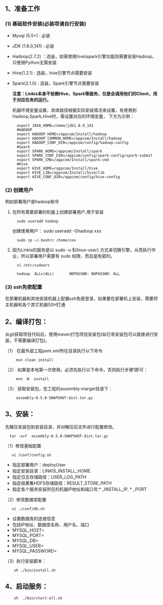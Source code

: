 ## 1、准备工作

### (1) 基础软件安装(必装项请自行安装)

- Mysql (5.5+) : 必装
- JDK (1.8.0_141) : 必装
- Hadoop(2.7.2) ：选装，如需使用hive\spark引擎功能则需要安装Hadoop，只使用Python无需安装 
- Hive(1.2.1) : 选装，hive引擎节点需要安装
- Spark(2.1.0) : 选装，Spark引擎节点需要安装

  **注意：Linkis本身不依赖Hive、Spark等服务，仅是会调用他们的Client，用于对应任务的运行。**
  
  机器环境变量设置，具体路径根据实际安装情况来设置，有使用到Hadoop,Spark,Hive时，需设置对应的环境变量，
  下方为示例：
    ```
      export JAVA_HOME=/nemo/jdk1.8.0_141
      #HADOOP  
      export HADOOP_HOME=/appcom/Install/hadoop
      export HADOOP_COMMON_HOME=/appcom/Install/hadoop
      export HADOOP_CONF_DIR=/appcom/config/hadoop-config    
      #Spark
      export SPARK_HOME=/appcom/Install/spark
      export SPARK_CONF_DIR=/appcom/config/spark-config/spark-submit
      export SPARK_CMD=/appcom/Install/spark-cmd
      #Hive
      export HIVE_HOME=/appcom/Install/hive
      export HIVE_LIB=/appcom/Install/hive/lib
      export HIVE_CONF_DIR=/appcom/config/hive-config
    ```
 
### (2) 创建用户

例如部署用户是hadoop账号

1. 在所有需要部署的机器上创建部署用户,用于安装
   
         sudo useradd hadoop  
         
    创建使用用户：
         sudo useradd -Ghadoop xxx
     
         sudo cp ~/.bashrc /home/xxx

2. 因为Linkis的服务是以 sudo -u ${linux-user} 方式来切换引擎，从而执行作业，所以部署用户需要有 sudo 权限，而且是免密的。

         vi /etc/sudoers

         hadoop  ALL=(ALL)       NOPASSWD: NOPASSWD: ALL

### (3) ssh免密配置

在部署机器和其他安装机器上配置ssh免密登录，如果要在部署机上安装，需要将主机器和各个其它机器SSH打通


## 2、编译打包：
   从git获取项目代码后，使用maven打包项目安装包(如已有安装包可以直接进行安装，不需要编译打包)。
   
   （1） 在最外层工程pom.xml所在目录执行以下命令
   
         mvn clean install
   （2） 如果是本地第一次使用，必须先执行以下命令，否则执行步骤1即可：
   
         mvn -N  install
   （3） 获取安装包，在工程的assembly->target目录下：
   
         assembly-0.5.0-SNAPSHOT-dist.tar.gz
          
## 3、安装：
   先解压安装包到安装目录，并对解压后文件进行配置修改。
   
      tar -xvf  assembly-0.5.0-SNAPSHOT-dist.tar.gz
   （1）修改基础配置  
   
       vi /conf/config.sh   
        
   - 指定部署用户：deployUser
   - 指定安装目录：LINKIS_INSTALL_HOME
   - 指定日志存储路径：USER_LOG_PATH
   - 指定结果集HDFS存储路径：RESULT_STORE_PATH
   - 指定各个服务安装所在的机器IP地址和端口号:* _INSTALL_IP, * _PORT
        
   （2）修改数据库配置 
   
       vi ./conf/db.sh 
            
   - 设置数据库的连接信息
   - 包括IP地址、数据库名称、用户名、端口
   - MYSQL_HOST=
   - MYSQL_PORT=
   - MYSQL_DB=
   - MYSQL_USER=
   - MYSQL_PASSWORD=

   （3）执行安装脚本：
   
        sh ./bin/install.sh       

## 4、启动服务：
        sh  ./bin/start-all.sh